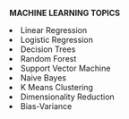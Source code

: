 **<head1>MACHINE LEARNING TOPICS</head1>**

<li> Linear Regression</li>
<li>Logistic Regression</li>
<li>Decision Trees</li>
<li>Random Forest</li>
<li> Support Vector Machine</li>
<li>Naive Bayes</li>
<li> K Means Clustering</li>
<li> Dimensionality Reduction</li>
<li>Bias-Variance</li>

